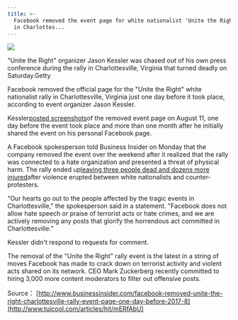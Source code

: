 ```yaml
---
title: >-
  Facebook removed the event page for white nationalist 'Unite the Right' rally
  in Charlottes...
---
```


![](http://img2.tuicool.com/QB73iiB.png!web)

"Unite the Right" organizer Jason Kessler was chased out of his own press conference during the rally in Charlottesville, Virginia that turned deadly on Saturday.Getty

Facebook removed the official page for the "Unite the Right" white nationalist rally in Charlottesville, Virginia just one day before it took place, according to event organizer Jason Kessler.

Kessler[posted screenshots](https://www.facebook.com/authorjasonkessler/posts/1566545126728972)of the removed event page on August 11, one day before the event took place and more than one month after he initially shared the event on his personal Facebook page.

A Facebook spokesperson told Business Insider on Monday that the company removed the event over the weekend after it realized that the rally was connected to a hate organization and presented a threat of physical harm. The rally ended up[leaving three people dead and dozens more injured](http://www.businessinsider.com/car-hits-counter-protesters-charlottesville-white-nationalist-rally-2017-8)after violence erupted between white nationalists and counter-protesters. 

“Our hearts go out to the people affected by the tragic events in Charlottesville," the spokesperson said in a statement. "Facebook does not allow hate speech or praise of terrorist acts or hate crimes, and we are actively removing any posts that glorify the horrendous act committed in Charlottesville.”

Kessler didn't respond to requests for comment.

The removal of the "Unite the Right" rally event is the latest in a string of moves Facebook has made to crack down on terrorist activity and violent acts shared on its network. CEO Mark Zuckerberg recently committed to hiring 3,000 more content moderators to filter out offensive posts.



Source： [http://www.businessinsider.com/facebook-removed-unite-the-right-charlottesville-rally-event-page-one-day-before-2017-8](http://www.tuicool.com/articles/hit/mERfAbU)


